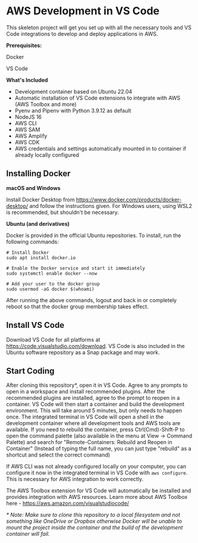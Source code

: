 # AWS Development in VS Code
This skeleton project will get you set up with all the necessary tools and VS Code integrations to develop and deploy applications in AWS.

**Prerequisites:**

Docker

VS Code

**What's Included**

* Development container based on Ubuntu 22.04
* Automatic installation of VS Code extensions to integrate with AWS (AWS Toolbox and more)
* Pyenv and Pipenv with Python 3.9.12 as default
* NodeJS 16
* AWS CLI
* AWS SAM
* AWS Amplify
* AWS CDK
* AWS credentials and settings automatically mounted in to container if already locally configured

## Installing Docker
**macOS and Windows**

Install Docker Desktop from https://www.docker.com/products/docker-desktop/ and follow the instructions given.  For Windows users, using WSL2 is recommended, but shouldn't be necessary.

**Ubuntu (and derivatives)**

Docker is provided in the official Ubuntu repositories.  To install, run the following commands:
```
# Install Docker
sudo apt install docker.io

# Enable the Docker service and start it immediately
sudo systemctl enable docker --now

# Add your user to the docker group
sudo usermod -aG docker $(whoami)
```
After running the above commands, logout and back in or completely reboot so that the docker group membership takes effect.

## Install VS Code
Download VS Code for all platforms at https://code.visualstudio.com/download.  VS Code is also included in the Ubuntu software repository as a Snap package and may work.


## Start Coding
After cloning this repository*, open it in VS Code.  Agree to any prompts to open in a workspace and install recommended plugins.  After the recommended plugins are installed, agree to the prompt to reopen in a container.  VS Code will then start a container and build the development environment.  This will take around 5 minutes, but only needs to happen once.  The integrated terminal in VS Code will open a shell in the development container where all development tools and AWS tools are available.  If you need to rebuild the container, press Ctrl(Cmd)-Shift-P to open the command palette (also available in the menu at View -> Command Palette) and search for "Remote-Containers: Rebuild and Reopen in Container" (Instead of typing the full name, you can just type "rebuild" as a shortcut and select the correct command)

If AWS CLI was not already configured locally on your computer, you can configure it now in the integrated terminal in VS Code with `aws configure`.  This is necessary for AWS integration to work correctly.

The AWS Toolbox extension for VS Code will automatically be installed and provides integration with AWS resources. Learn more about AWS Toolbox here - https://aws.amazon.com/visualstudiocode/

*\* Note:  Make sure to clone this repository to a local filesystem and not something like OneDrive or Dropbox otherwise Docker will be unable to mount the project inside the container and the build of the development container will fail.* 

